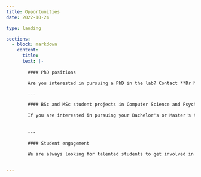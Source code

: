 ```yaml
---
title: Opportunities
date: 2022-10-24

type: landing

sections:
  - block: markdown
    content:
      title:
      text: |-
      
        #### PhD positions

        Are you interested in pursuing a PhD in the lab? Contact **Dr Max Di Luca** for more information or fill in the form using the [Contact Page](/contact).

        ---

        #### BSc and MSc student projects in Computer Science and Psychology

        If you are interested in pursuing your Bachelor's or Master's thesis with us and learning more about virtual reality? Drop us a message using the [Contact Page](/contact)
        
        
        ---
        
        #### Student engagement

        We are always looking for talented students to get involved in lab activities. Send us your CV using the [Contact Page](/contact) if you're interested in exploring potential opportunities, including internships, part-time research assistant positions, and volunteering. 

     
---
```

